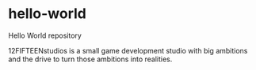 # hello-world
Hello World repository

12FIFTEENstudios is a small game development studio with big ambitions and the drive to turn those ambitions into realities.
